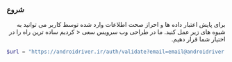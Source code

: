 <h3> شروع</h3>

<div style="direction:rtl;">
برای پایش اعتبار داده ها و احراز صحت اطلاعات وارد شده توسط کاربر می توانید به شیوه های زیر عمل کنید. ما در طراحی وب سرویس سعی <  کردیم ساده ترین راه را در اختیار شما قرار دهیم.
</div>
  
```php
$url = "https://androidriver.ir/auth/validate?email=email@androidriver.ir&key=OzjQX45NoLME4RO2pK3vRki6yeKAdDvG&domain=". $user_domain;
```

